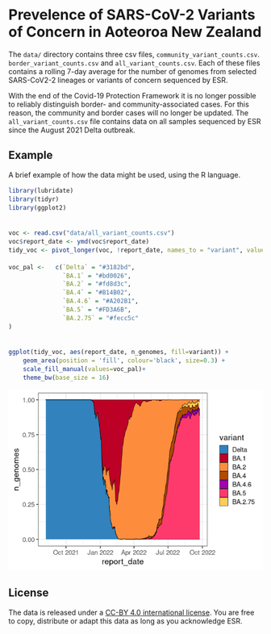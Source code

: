 
# Prevelence of SARS-CoV-2 Variants of Concern in Aoteoroa New Zealand

The `data/` directory contains three csv files,
`community_variant_counts.csv`. `border_variant_counts.csv` and
`all_variant_counts.csv`. Each of these files contains a rolling 7-day
average for the number of genomes from selected SARS-CoV2-2 lineages or
variants of concern sequenced by ESR.

With the end of the Covid-19 Protection Framework it is no longer
possible to reliably distinguish border- and community-associated cases.
For this reason, the community and border cases will no longer be
updated. The `all_variant_counts.csv` file contains data on all samples
sequenced by ESR since the August 2021 Delta outbreak.

## Example

A brief example of how the data might be used, using the R language.

``` r
library(lubridate)
library(tidyr)
library(ggplot2)


voc <- read.csv("data/all_variant_counts.csv")
voc$report_date <- ymd(voc$report_date)
tidy_voc <- pivot_longer(voc, !report_date, names_to = "variant", values_to = "n_genomes")

voc_pal <-   c(`Delta` = "#3182bd", 
               `BA.1` = "#bd0026", 
               `BA.2` = "#fd8d3c", 
               `BA.4` = "#B14B02",
               `BA.4.6` = "#A202B1",
               `BA.5` = "#FD3A6B",
               `BA.2.75` = "#fecc5c"
)


ggplot(tidy_voc, aes(report_date, n_genomes, fill=variant)) + 
    geom_area(position = 'fill', colour='black', size=0.3) +
    scale_fill_manual(values=voc_pal)+
    theme_bw(base_size = 16)  
```

![](images/plot-1.png)<!-- -->

## License

The data is released under a [CC-BY 4.0 international
license](https://creativecommons.org/licenses/by/4.0/). You are free to
copy, distribute or adapt this data as long as you acknowledge ESR.

